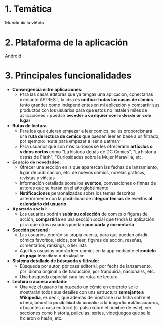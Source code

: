 # 1. Temática
   Mundo de la viñeta

# 2. Plataforma de la aplicación
  Android

# 3. Principales funcionalidades
- **Convergencia entre aplicaciones:**
  - Para las casas editoras que ya tengan una aplicación, conectarlas mediante API REST, la idea es **unificar todas las casas de cómics** tanto grandes como independientes en mi aplicación y compartir sus productos con los usuarios para que estos no instalen miles de aplicaciones y puedan **acceder a cualquier comic desde un solo lugar**
- **Rutas de lectura:**
  - Para los que quieran empezar a leer comics, se les proporcionará una **ruta de lectura de comics** que pueden leer en base a un filtrado, por ejemplo: "Ruta para empezar a leer a Batman"
  - Para usuarios que son más curiosos se les ofreceránn **artículos o videos cortos**  como "La historia detrás de DC Comics", "La historia detrás de Flash", "Curiosidades sobre la Mujer Maravilla, etc.
- **Espacio de novedades:**
  - Ofrecer una sección en la que aparezcan las fechas de lanzamiento, lugar de publicación, etc. de nuevos cómics, novelas gráficas, revistas y viñetas
  - Información detallada sobre los **eventos**, convenciones o firmas de autores que se harán en el año globalmente
  - **Notificaciones** personalizadas sobre los temas descritos anteriormente con la posibilidad de **integrar fechas** de eventos **al calendario del usuario**
- **Apartado social:**
  - Los usuarios podrán **subir su colección** de comics o figuras de acción, **compartirla** en una sección social que tendrá la aplicación para que otros usuarios puedan **puntuarla y comentarla**
- **Sección personal:**
  - Los usuarios tendrán su propia cuenta, para que puedan añadir cómics favoritos, leídos, por leer, figuras de acción, reseñas, comentarios, rankings, o tier lists
  - Aquí los usuarios podrán leer comics en la app mediante el **modelo de pago** inmediato o de alquiler
- **Sistema detallado de búsqueda y filtrado:**
  - Búsqueda por autor, por casa editorial, por fecha de lanzamiento, por idioma original o de traducción, por franquicia, nacionales, etc.
  - Una búsqueda especial para las rutas de lectura
- **Lectura o acceso anidado:**
  - Una vez el usuario ha buscado un cómic en concreto se le mostrarán todos sus detalles con una estructura **semejante a Wikipedia**, es decir, que además de mostrarle una ficha sobre el cómic, tendrá la posibilidad de acceder a la biografia del/los autores, dibujantes o casa editorial (si pulsa sobre el nombre de este), ver secciones como historia, peliculas, series, videojuegos que se le hicieron o harán, etc.